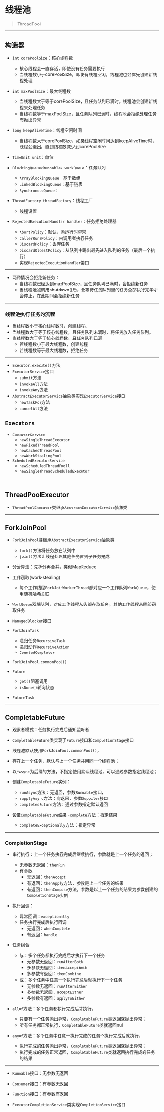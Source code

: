 # 线程池
> ThreadPool


---
## 构造器

- `int corePoolSize`：核心线程数
    - 核心线程会一直存活，即使没有任务需要执行
    - 当线程数小于corePoolSize，即使有线程空闲，线程池也会优先创建新线程处理

- `int maxPoolSize`：最大线程数
    - 当线程数大于等于corePoolSize，且任务队列已满时。线程池会创建新线程来处理任务
    - 当线程数等于maxPoolSize，且任务队列已满时，线程池会拒绝处理任务而抛出异常


- `long keepAliveTime`：线程空闲时间
    - 当线程数大于corePoolSize，如果线程空闲时间达到keepAliveTime时，线程会退出，直到线程数减少到corePoolSize
- `TimeUnit unit`：单位
- `BlockingQueue<Runnable> workQueue`：任务队列
    - `ArrayBlockingQueue`：基于数组
    - `LinkedBlockingQueue`：基于链表
    - `SynchronousQueue`：
- `ThreadFactory threadFactory`：线程工厂
    - 线程设置


- `RejectedExecutionHandler handler`：任务拒绝处理器
    - `AbortPolicy`：默认，抛运行时异常
    - `CallerRunsPolicy`：由调用者执行任务
    - `DiscardPolicy`：丢弃任务
    - `DiscardOldestPolicy`：从队列中踢出最先进入队列的任务（最后一个执行）
    - 实现`RejectedExecutionHandler`接口

---
- 两种情况会拒绝新任务：
    - 当线程数已经达到maxPoolSize，且任务队列已满时，会拒绝新任务
    - 当线程池被调用shutdown()后，会等待任务队列里的任务全部执行完毕才会停止，在此期间会拒绝新任务
---
### 线程池执行任务的流程

- 当线程数小于核心线程数时，创建线程。
- 当线程数大于等于核心线程数，且任务队列未满时，将任务放入任务队列。
- 当线程数大于等于核心线程数，且任务队列已满
    - 若线程数小于最大线程数，创建线程
    - 若线程数等于最大线程数，拒绝任务


---
- `Executor.execute()`方法
- `ExecutorService`接口
    - `submit`方法
    - `invokeAll`方法
    - `invokeAny`方法
- `AbstractExecutorService`抽象类实现`ExecutorService`接口
    - `newTaskFor`方法
    - `cancelAll`方法


## `Executors`
- `ExecutorService`
    - `newSingleThreadExecutor`
    - `newFixedThreadPool`
    - `newCachedThreadPool`
    - `newWorkStealingPool`
- `ScheduledExecutorService`
    - `newScheduledThreadPooll`
    - `newSingleThreadScheduledExecutor`
```java



```

## ThreadPoolExecutor
- `ThreadPoolExecutor`类继承`AbstractExecutorService`抽象类


---
## ForkJoinPool
- `ForkJoinPool`类继承`AbstractExecutorService`抽象类
    - `fork()`方法将任务放在队列中
    - `join()`方法让线程处理其他任务直到子任务完成
- 分治算法：先拆分再合并，类似MapReduce
- 工作窃取(work-stealing)
    - 每个工作线程`ForkJoinWorkerThread`都对应一个工作队列`WorkQueue`，使用随机哈希关联

- `WorkQueue`双端队列，对应工作线程从头部存取任务，其他工作线程从尾部窃取任务
- `ManagedBlocker`接口

- `ForkJoinTask`
    - 递归任务`RecursiveTask`
    - 递归动作`RecursiveAction`
    - `CountedCompleter`

- `ForkJoinPool.commonPool()`


- `Future`
    - `get()`阻塞调用
    - `isDone()`轮询状态
- `FutureTask`

---
## CompletableFuture

- 观察者模式：任务执行完成后通知监听者

- `CompletableFuture`类实现了`Future`接口和`CompletionStage`接口

- 线程池默认使用`ForkJoinPool.commonPool()`，
- 存在上一个任务，默认与上一个任务共用同一个线程池；
- 以`*Async`为后缀的方法，不指定使用默认线程池，可以通过参数指定线程池；

- 创建`CompletableFuture`实例：
    - `runAsync`方法：无返回，参数`Runnable`接口，
    - `supplyAsync`方法：有返回，参数`Suppiler`接口
    - `completedFuture`方法：通过参数指定默认返回

- 设置`CompletableFuture`结果
    -`complete`方法：指定结果
    - `completeExceptionally`方法：指定异常

---
### CompletionStage



- 串行执行：上一个任务执行完成后继续执行，参数就是上一个任务的返回；
    - 无参数无返回：`thenRun`
    - 有参数
        - 无返回：`thenAccept`
        - 有返回：`thenApply`方法，参数是上一个任务的结果
        - 有返回：`thenCompose`方法，参数是以上一个任务的结果为参数创建的`CompletionStage`实例
- 执行回调：
    - 异常回调：`exceptionally`
    - 任务执行完成后执行回调
        - 无返回：`whenComplete`
        - 有返回：`handle`

- 任务组合
    - 与：多个任务都执行完成后才执行下一个任务
        - 无参数无返回：`runAfterBoth`
        - 多参数无返回：`thenAcceptBoth`
        - 多参数有返回：`thenCombine`
    - 或：多个任务中任意一个执行完成后就执行下一个任务
        - 无参数无返回：`runAfterEither`
        - 多参数无返回：`acceptEither`
        - 多参数有返回：`applyToEither`

- `allOf`方法：多个任务都执行完成后才执行，
    - 只要有一个任务抛出异常，`CompletableFuture`类返回就抛出异常；
    - 所有任务都正常执行，`CompletableFuture`类就返回null
- `anyOf`方法：多个任务中任意一执行完成的任务个执行完成后就执行，
    - 执行完成的任务抛出异常，`CompletableFuture`类返回就抛出异常；
    - 执行完成的任务正常返回，`CompletableFuture`类就返回执行完成的任务的结果

---
- `Runnable`接口：无参数无返回
- `Consumer`接口：有参数无返回
- `Function`接口：有参数有返回






- `ExecutorCompletionService`类实现`CompletionService`接口


